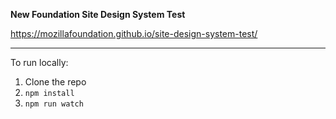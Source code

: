 **New Foundation Site Design System Test**

https://mozillafoundation.github.io/site-design-system-test/

---

To run locally:

1. Clone the repo
2. `npm install`
3. `npm run watch`


